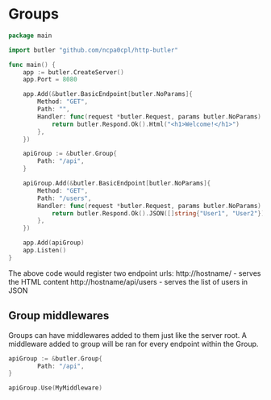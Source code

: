 # Groups

```go
package main

import butler "github.com/ncpa0cpl/http-butler"

func main() {
	app := butler.CreateServer()
	app.Port = 8080

	app.Add(&butler.BasicEndpoint[butler.NoParams]{
		Method: "GET",
		Path: "",
		Handler: func(request *butler.Request, params butler.NoParams) *butler.Response {
			return butler.Respond.Ok().Html("<h1>Welcome!</h1>")
		},
	})

	apiGroup := &butler.Group{
		Path: "/api",
	}

	apiGroup.Add(&butler.BasicEndpoint[butler.NoParams]{
		Method: "GET",
		Path: "/users",
		Handler: func(request *butler.Request, params butler.NoParams) *butler.Response {
			return butler.Respond.Ok().JSON([]string{"User1", "User2"})
		},
	})

	app.Add(apiGroup)
	app.Listen()
}
```

The above code would register two endpoint urls:
http://hostname/ - serves the HTML content
http://hostname/api/users - serves the list of users in JSON

## Group middlewares

Groups can have middlewares added to them just like the server root. A middleware added to group will be ran for
every endpoint within the Group.

```go
apiGroup := &butler.Group{
		Path: "/api",
}

apiGroup.Use(MyMiddleware)
```
